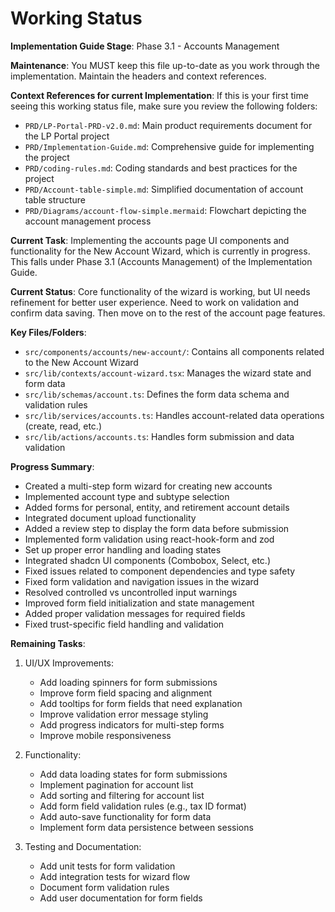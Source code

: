 # Working Status

**Implementation Guide Stage**: Phase 3.1 - Accounts Management

**Maintenance**: You MUST keep this file up-to-date as you work through the implementation. Maintain the headers and context references.

**Context References for current Implementation**: If this is your first time seeing this working status file, make sure you review the following folders:
- `PRD/LP-Portal-PRD-v2.0.md`: Main product requirements document for the LP Portal project
- `PRD/Implementation-Guide.md`: Comprehensive guide for implementing the project
- `PRD/coding-rules.md`: Coding standards and best practices for the project
- `PRD/Account-table-simple.md`: Simplified documentation of account table structure
- `PRD/Diagrams/account-flow-simple.mermaid`: Flowchart depicting the account management process

**Current Task**: Implementing the accounts page UI components and functionality for the New Account Wizard, which is currently in progress. This falls under Phase 3.1 (Accounts Management) of the Implementation Guide.

**Current Status**: Core functionality of the wizard is working, but UI needs refinement for better user experience. Need to work on validation and confirm data saving. Then move on to the rest of the account page features.

**Key Files/Folders**:
- `src/components/accounts/new-account/`: Contains all components related to the New Account Wizard
- `src/lib/contexts/account-wizard.tsx`: Manages the wizard state and form data
- `src/lib/schemas/account.ts`: Defines the form data schema and validation rules
- `src/lib/services/accounts.ts`: Handles account-related data operations (create, read, etc.)
- `src/lib/actions/accounts.ts`: Handles form submission and data validation

**Progress Summary**:
- Created a multi-step form wizard for creating new accounts
- Implemented account type and subtype selection
- Added forms for personal, entity, and retirement account details
- Integrated document upload functionality
- Added a review step to display the form data before submission
- Implemented form validation using react-hook-form and zod
- Set up proper error handling and loading states
- Integrated shadcn UI components (Combobox, Select, etc.)
- Fixed issues related to component dependencies and type safety
- Fixed form validation and navigation issues in the wizard
- Resolved controlled vs uncontrolled input warnings
- Improved form field initialization and state management
- Added proper validation messages for required fields
- Fixed trust-specific field handling and validation

**Remaining Tasks**:
1. UI/UX Improvements:
   - Add loading spinners for form submissions
   - Improve form field spacing and alignment
   - Add tooltips for form fields that need explanation
   - Improve validation error message styling
   - Add progress indicators for multi-step forms
   - Improve mobile responsiveness

2. Functionality:
   - Add data loading states for form submissions
   - Implement pagination for account list
   - Add sorting and filtering for account list
   - Add form field validation rules (e.g., tax ID format)
   - Add auto-save functionality for form data
   - Implement form data persistence between sessions

3. Testing and Documentation:
   - Add unit tests for form validation
   - Add integration tests for wizard flow
   - Document form validation rules
   - Add user documentation for form fields
